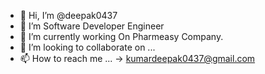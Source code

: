 - 👋 Hi, I’m @deepak0437
- 👀 I’m Software Developer Engineer
- 🌱 I’m currently working On Pharmeasy Company.
- 💞️ I’m looking to collaborate on ...
- 📫 How to reach me ... -> kumardeepak0437@gmail.com

<!---
deepak0437/deepak0437 is a ✨ special ✨ repository because its `README.md` (this file) appears on your GitHub profile.
You can click the Preview link to take a look at your changes.
--->
